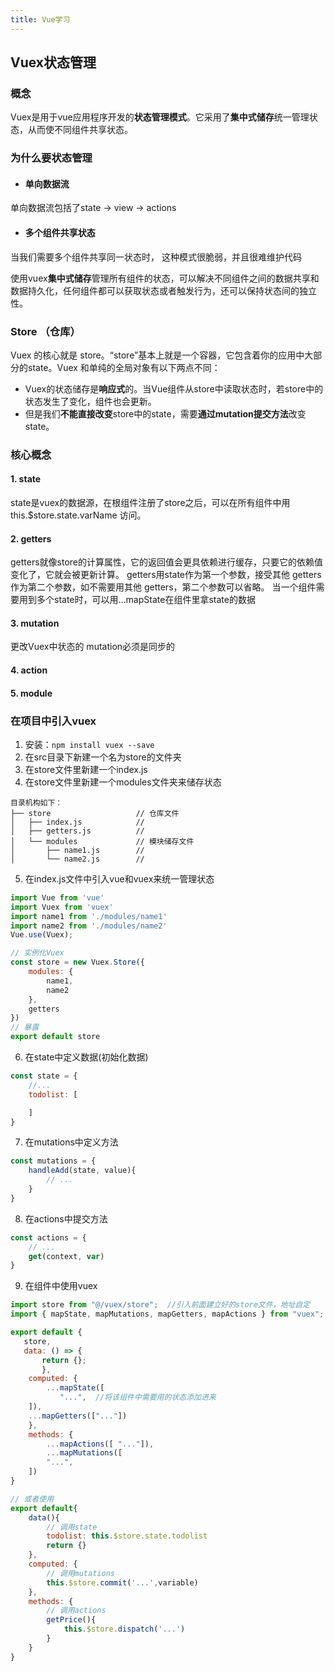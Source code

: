 ```yaml
---
title: Vue学习
---
```

## Vuex状态管理

### 概念

Vuex是用于vue应用程序开发的**状态管理模式**。它采用了**集中式储存**统一管理状态，从而使不同组件共享状态。

### 为什么要状态管理

- #### 单向数据流
单向数据流包括了state -> view -> actions

- #### 多个组件共享状态
当我们需要多个组件共享同一状态时，
这种模式很脆弱，并且很难维护代码

使用vuex**集中式储存**管理所有组件的状态，可以解决不同组件之间的数据共享和数据持久化，任何组件都可以获取状态或者触发行为，还可以保持状态间的独立性。

### Store （仓库）
Vuex 的核心就是 store。“store”基本上就是一个容器，它包含着你的应用中大部分的state。Vuex 和单纯的全局对象有以下两点不同：
- Vuex的状态储存是**响应式**的。当Vue组件从store中读取状态时，若store中的状态发生了变化，组件也会更新。
- 但是我们**不能直接改变**store中的state，需要**通过mutation提交方法**改变state。

### 核心概念

#### 1. state
state是vuex的数据源，在根组件注册了store之后，可以在所有组件中用this.$store.state.varName 访问。
#### 2. getters
getters就像store的计算属性，它的返回值会更具依赖进行缓存，只要它的依赖值变化了，它就会被更新计算。
getters用state作为第一个参数，接受其他 getters 作为第二个参数，如不需要用其他 getters，第二个参数可以省略。
当一个组件需要用到多个state时，可以用...mapState在组件里拿state的数据

#### 3. mutation
更改Vuex中状态的
mutation必须是同步的
#### 4. action

#### 5. module

### 在项目中引入vuex

1. 安装：```npm install vuex --save```
2. 在src目录下新建一个名为store的文件夹
3. 在store文件里新建一个index.js
4. 在store文件里新建一个modules文件夹来储存状态
```
目录机构如下：
├── store                   // 仓库文件
│   ├── index.js            // 
│   ├── getters.js          // 
│   └── modules             // 模块储存文件
│       ├── name1.js        // 
│       └── name2.js        //                 
```

5. 在index.js文件中引入vue和vuex来统一管理状态
```js
import Vue from 'vue'
import Vuex from 'vuex'
import name1 from './modules/name1'
import name2 from './modules/name2'
Vue.use(Vuex);

// 实例化Vuex
const store = new Vuex.Store({
    modules: {
        name1,
        name2
    },
    getters
})
// 暴露
export default store
```

6. 在state中定义数据(初始化数据)
```js
const state = {
    //...
    todolist: [

    ]
}
```

7. 在mutations中定义方法
```js
const mutations = {
    handleAdd(state, value){
        // ...
    }
}
```

8. 在actions中提交方法
```js
const actions = {
    // ...
    get(context, var)
}
```

9. 在组件中使用vuex
```js
import store from "@/vuex/store";  //引入前面建立好的store文件，地址自定
import { mapState, mapMutations, mapGetters, mapActions } from "vuex"; //引入辅助函数

export default {
   store,
   data: () => {
       return {};
       },
    computed: {
        ...mapState([
           "...",  //将该组件中需要用的状态添加进来
    ]),
    ...mapGetters(["..."])
    },
    methods: {
        ...mapActions([ "..."]),
        ...mapMutations([
        "...",
    ])
}
```
```js
// 或者使用
export default{
    data(){
        // 调用state
        todolist: this.$store.state.todolist
        return {}
    },
    computed: {
        // 调用mutations
        this.$store.commit('...',variable)
    },
    methods: {
        // 调用actions
        getPrice(){
            this.$store.dispatch('...')
        }
    }
}

```